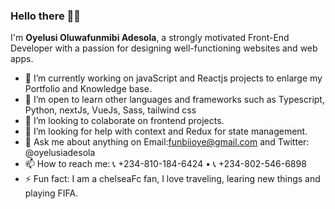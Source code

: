 ### Hello there 👋🏾 


I'm **Oyelusi Oluwafunmibi Adesola**, a strongly motivated Front-End Developer with a passion for designing well-functioning websites and web apps.




- 🔭 I’m currently working on javaScript and Reactjs projects to enlarge my Portfolio and Knowledge base.
- 🌱 I’m open to learn other languages and frameworks such as Typescript, Python, nextJs, VueJs, Sass, tailwind css
- 👯 I’m looking to colaborate on frontend projects.
- 🤔 I’m looking for help with context and Redux for state management.
- 💬 Ask me about anything on Email:funbiioye@gmail.com and Twitter: @oyelusiadesola
- 📫 How to reach me: 📞 +234-810-184-6424 • 📞 +234-802-546-6898
- ⚡ Fun fact: I am a chelseaFc fan, I love traveling, learing new things and playing FIFA.







  
